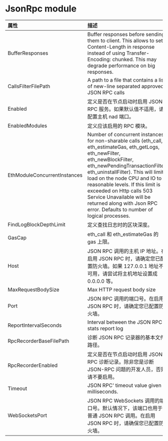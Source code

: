 # JsonRpc module

| 属性 | 描述 | 默认值 |
| :--- | :--- | :--- |
| BufferResponses | Buffer responses before sending them to client. This allows to set Content-Length in response instead of using Transfer-Encoding: chunked. This may degrade performance on big responses. | false |
| CallsFilterFilePath | A path to a file that contains a list of new-line separated approved JSON RPC calls | Data/jsonrpc.filter |
| Enabled | 定义是否在节点启动时启用 JSON RPC 服务。如果默认值不适用，请配置主机 nad 端口。 | false |
| EnabledModules | 定义应该启用的 RPC 模块。 | System.String\[\] |
| EthModuleConcurrentInstances | Number of concurrent instances for non-sharable calls \(eth\_call, eth\_estimateGas, eth\_getLogs, eth\_newFilter, eth\_newBlockFilter, eth\_newPendingTransactionFilter, eth\_uninstallFilter\). This will limit load on the node CPU and IO to reasonable levels. If this limit is exceeded on Http calls 503 Service Unavailable will be returned along with Json RPC error. Defaults to number of logical processes. |  |
| FindLogBlockDepthLimit | 定义查找日志时的区块深度。 | 1000 |
| GasCap | eth\_call 和 eth\_estimateGas 的 gas 上限。 | 100000000 |
| Host | JSON RPC 调用的主机 IP 地址。在启用 JSON RPC 时，请确定您已配置防火墙。如果 127.0.0.1 地址不可用，请尝试将主机地址设置成 0.0.0.0 等。 | "127.0.0.1" |
| MaxRequestBodySize | Max HTTP request body size | 30000000 |
| Port | JSON RPC 调用的端口号。在启用 JSON RPC 时，请确定您已配置防火墙。 | 8545 |
| ReportIntervalSeconds | Interval between the JSON RPC stats report log | 300 |
| RpcRecorderBaseFilePath | 诊断 JSON RPC 记录器的基本文件路径。 | "logs/rpc.{counter}.txt" |
| RpcRecorderEnabled | 定义是否在节点启动时启用 JSON RPC 诊断记录。除非您是诊断 JSON-RPC 问题的开发人员，否则请不要启用。 | false |
| Timeout | JSON RPC' timeout value given in milliseconds. | 20000 |
| WebSocketsPort | JSON RPC WebSockets 调用的端口号。默认情况下，该端口也用于普通 JSON RPC 调用。在启用 JSON RPC 时，请确保您已配置防火墙。 | 8545 |


